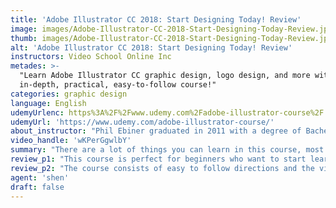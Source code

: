 ```yaml
---
title: 'Adobe Illustrator CC 2018: Start Designing Today! Review'
image: images/Adobe-Illustrator-CC-2018-Start-Designing-Today-Review.jpeg
thumb: images/Adobe-Illustrator-CC-2018-Start-Designing-Today-Review.jpeg
alt: 'Adobe Illustrator CC 2018: Start Designing Today! Review'
instructors: Video School Online Inc
metades: >-
  "Learn Adobe Illustrator CC graphic design, logo design, and more with this
  in-depth, practical, easy-to-follow course!"
categories: graphic design
language: English
udemyUrlenc: https%3A%2F%2Fwww.udemy.com%2Fadobe-illustrator-course%2F
udemyUrl: 'https://www.udemy.com/adobe-illustrator-course/'
about_instructor: "Phil Ebiner graduated in 2011 with a degree of Bachelor of Arts in Film and Television Production at Loyola Marymount University. He previously worked at Participant Media for their website TakePart, he also joined Stanbridge College where he started online learning system. He’s also been part of media team of the University of California Berkeley. He then built the Video School Online which aims to teach others the skills he acquired."
video_handle: 'wKPerGgwlbY'
summary: "There are a lot of things you can learn in this course, most importantly it will help you understand how to use the most powerful tools and techniques in Adobe Illustrator."
review_p1: "This course is perfect for beginners who want to start learning Adobe Illustrator. The instructor explained what Adobe Illustrator is all about, how it works and the tools it has, so you can have a better understanding of the program. It has step-by-step instructions and important details on how you can be excellent in Adobe Illustrator CC.  The lessons in this course include and start from the basics, like creating shapes and lines, adding stylish texts and how to use color and shades. It also teaches how to use pencils and brushes that you can add to your active instrument pallet. He also describes the perfect way to distribute and align objects in order to make wonderful backgrounds and illustrations. The course is full of creative ideas and advanced techniques, so you can master the program in no time."
review_p2: "The course consists of easy to follow directions and the videos are just the right pace. There is no doubt that the instructor teaches based on his many years of experience. He gives a great explanation of each section making it enjoyable to watch. He also starts off with concrete information about the course and gives a lot of examples and mockup exercises to practice with. There are a lot of things you can learn in this course, most importantly it will help you understand how to use the most powerful tools and techniques to produce an amazing illustrator graphics project. This course is well recommended for everybody who wants to learn design in illustrator."
agent: 'shen'
draft: false
---
```


